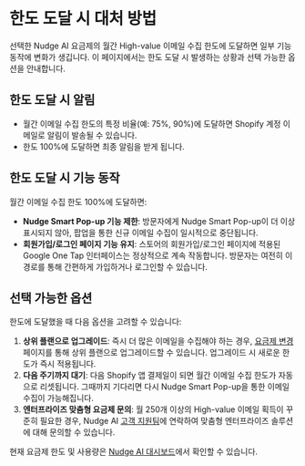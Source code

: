 # 한도 도달 시 대처 방법

선택한 Nudge AI 요금제의 월간 High-value 이메일 수집 한도에 도달하면 일부 기능 동작에 변화가 생깁니다. 이 페이지에서는 한도 도달 시 발생하는 상황과 선택 가능한 옵션을 안내합니다.

## 한도 도달 시 알림

- 월간 이메일 수집 한도의 특정 비율(예: 75%, 90%)에 도달하면 Shopify 계정 이메일로 알림이 발송될 수 있습니다.
- 한도 100%에 도달하면 최종 알림을 받게 됩니다.

## 한도 도달 시 기능 동작

월간 이메일 수집 한도 100%에 도달하면:

- **Nudge Smart Pop-up 기능 제한**: 방문자에게 Nudge Smart Pop-up이 더 이상 표시되지 않아, 팝업을 통한 신규 이메일 수집이 일시적으로 중단됩니다.
- **회원가입/로그인 페이지 기능 유지**: 스토어의 회원가입/로그인 페이지에 적용된 Google One Tap 인터페이스는 정상적으로 계속 작동합니다. 방문자는 여전히 이 경로를 통해 간편하게 가입하거나 로그인할 수 있습니다.

## 선택 가능한 옵션

한도에 도달했을 때 다음 옵션을 고려할 수 있습니다:

1.  **상위 플랜으로 업그레이드**: 즉시 더 많은 이메일을 수집해야 하는 경우, [요금제 변경](../../account-policy/change-plan/index.md) 페이지를 통해 상위 플랜으로 업그레이드할 수 있습니다. 업그레이드 시 새로운 한도가 즉시 적용됩니다.
2.  **다음 주기까지 대기**: 다음 Shopify 앱 결제일이 되면 월간 이메일 수집 한도가 자동으로 리셋됩니다. 그때까지 기다리면 다시 Nudge Smart Pop-up을 통한 이메일 수집이 가능해집니다.
3.  **엔터프라이즈 맞춤형 요금제 문의**: 월 250개 이상의 High-value 이메일 획득이 꾸준히 필요한 경우, Nudge AI [고객 지원팀](../../support-troubleshooting/contact/index.md)에 연락하여 맞춤형 엔터프라이즈 솔루션에 대해 문의할 수 있습니다.

현재 요금제 한도 및 사용량은 [Nudge AI 대시보드](../dashboard/index.md)에서 확인할 수 있습니다.

